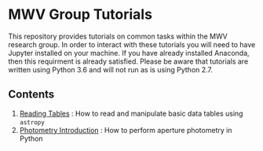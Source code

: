 # MWV Group Tutorials

This repository provides tutorials on common tasks within the MWV research group. In order to interact with these tutorials you will need to have Jupyter installed on your machine. If you have already installed Anaconda, then this requirment is already satisfied. Please be aware that tutorials are written using Python 3.6 and will not run as is using Python 2.7.

## Contents

1. [Reading Tables]() : How to read and manipulate basic data tables using `astropy`
1. [Photometry Introduction]() : How to perform aperture photometry in Python
